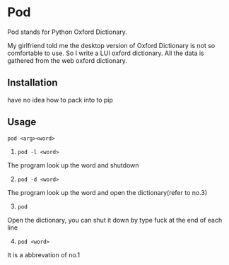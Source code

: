# Pod

Pod stands for Python Oxford Dictionary.

My girlfriend told me the desktop version of Oxford Dictionary is not so comfortable to use. So I write a LUI oxford dictionary. All the data is gathered from the web oxford dictionary.

## Installation

have no idea how to pack into to pip

## Usage

```pod <arg><word>```


1. ```pod -l <word>```

The program look up the word and shutdown

2. ```pod -d <word>```

The program look up the word and open the dictionary(refer to no.3)

3. ```pod```

Open the dictionary, you can shut it down by type fuck at the end of each line

4. ```pod <word>```

It is a abbrevation of no.1
